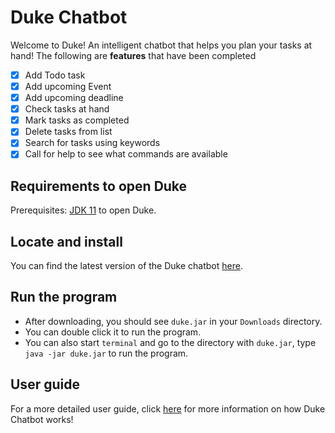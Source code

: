 # Duke Chatbot

Welcome to Duke! An intelligent chatbot that helps you plan your tasks at hand! The following are **features** that have been completed

- [X] Add Todo task 
- [X] Add upcoming Event 
- [X] Add upcoming deadline 
- [X] Check tasks at hand 
- [X] Mark tasks as completed 
- [X] Delete tasks from list 
- [X] Search for tasks using keywords 
- [X] Call for help to see what commands are available 

## Requirements to open Duke

Prerequisites: [JDK 11](https://www.oracle.com/sg/java/technologies/javase/jdk11-archive-downloads.html) to open Duke.

## Locate and install

You can find the latest version of the Duke chatbot [here](https://github.com/clementkfj/ip/releases/tag/A-Release).

## Run the program

- After downloading, you should see `duke.jar` in your `Downloads` directory. 
- You can double click it to run the program.
- You can also start `terminal` and go to the directory with `duke.jar`, type `java -jar duke.jar` to run the program.

## User guide

For a more detailed user guide, click [here](https://github.com/clementkfj/ip/blob/master/docs/README.md) for more information on how Duke Chatbot works!
